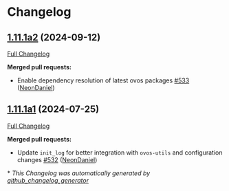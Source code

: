 # Changelog

## [1.11.1a2](https://github.com/NeonGeckoCom/neon-utils/tree/1.11.1a2) (2024-09-12)

[Full Changelog](https://github.com/NeonGeckoCom/neon-utils/compare/1.11.1a1...1.11.1a2)

**Merged pull requests:**

- Enable dependency resolution of latest ovos packages [\#533](https://github.com/NeonGeckoCom/neon-utils/pull/533) ([NeonDaniel](https://github.com/NeonDaniel))

## [1.11.1a1](https://github.com/NeonGeckoCom/neon-utils/tree/1.11.1a1) (2024-07-25)

[Full Changelog](https://github.com/NeonGeckoCom/neon-utils/compare/1.11.0...1.11.1a1)

**Merged pull requests:**

- Update `init_log` for better integration with `ovos-utils` and configuration changes [\#532](https://github.com/NeonGeckoCom/neon-utils/pull/532) ([NeonDaniel](https://github.com/NeonDaniel))



\* *This Changelog was automatically generated by [github_changelog_generator](https://github.com/github-changelog-generator/github-changelog-generator)*
